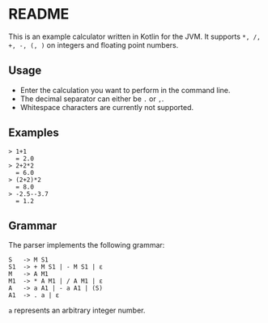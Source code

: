 # README

This is an example calculator written in Kotlin for the JVM. It supports `*, /, +, -, (, )` on integers and floating
point numbers.

## Usage

- Enter the calculation you want to perform in the command line.
- The decimal separator can either be `.` or `,`.
- Whitespace characters are currently not supported.

## Examples

```
> 1+1
  = 2.0
> 2+2*2
  = 6.0
> (2+2)*2
  = 8.0
> -2.5--3.7
  = 1.2
```

## Grammar

The parser implements the following grammar:

```
S   -> M S1
S1  -> + M S1 | - M S1 | ε
M   -> A M1
M1  -> * A M1 | / A M1 | ε
A   -> a A1 | - a A1 | (S)
A1  -> . a | ε
```

`a` represents an arbitrary integer number.  

